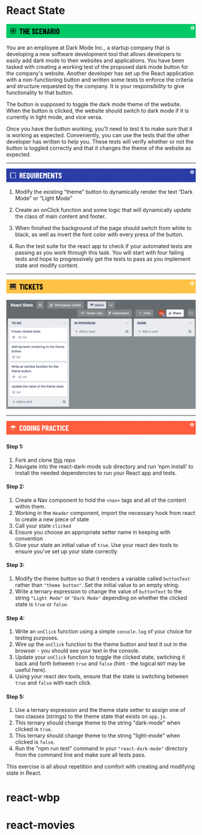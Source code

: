 # React State

![scenario](./assets/banner-scenario.png)

You are an employee at Dark Mode Inc., a startup company that is developing a new software development tool that allows developers to easily add dark mode to their websites and applications. You have been tasked with creating a working test of the proposed dark mode button for the company's website. Another developer has set up the React application with a non-functioning button and written some tests to enforce the criteria and structure requested by the company. It is your responsibility to give functionality to that button.

The button is supposed to toggle the dark mode theme of the website. When the button is clicked, the website should switch to dark mode if it is currently in light mode, and vice versa.

Once you have the button working, you'll need to test it to make sure that it is working as expected. Conveniently, you can use the tests that the other developer has written to help you. These tests will verify whether or not the button is toggled correctly and that it changes the theme of the website as expected.

---

![requirements](./assets/banner-requirements.png)

1.  Modify the existing “theme” button to dynamically render the text “Dark Mode” or “Light Mode”

2.  Create an onClick function and some logic that will dynamically update the class of main content and footer.

3.  When finished the background of the page should switch from white to black, as well as invert the font color with every press of the button.

4.  Run the test suite for the react app to check if your automated tests are passing as you work through this task.  You will start with four failing tests and hope to progressively get the tests to pass as you implement state and modify content.

---

![tickets](./assets/banner-tickets.png)

<!-- [Trello Board](https://trello.com/b/7z1lDKxr/react-state) -->

![trello board](./assets/M3L3-4-react-state-trello-board.png)

---

![coding practice](./assets/banner-coding.png)
#### Step 1:

1. Fork and clone [this](https://git.generalassemb.ly/SEI-Standard-Curriculum/M3L3-4-react-state-handling-input-events-wbp) repo
1. Navigate into the react-dark-mode sub directory and run ‘npm install’ to install the needed dependencies to run your React app and tests.

#### Step 2:
1. Create a Nav component to hold the `<nav>` tags and all of the content within them.
1. Working in the `Header` component, import the necessary hook from react to create a new piece of state
1. Call your state `clicked`
1. Ensure you choose an appropriate setter name in keeping with convention
1. Give your state an initial value of `true`. Use your react dev tools to ensure you've set up your state correctly

#### Step 3:
1. Modify the theme button so that it renders a variable called `buttonText` rather than `"theme button"`. Set the initial value to an empty string.
1. Write a ternary expression to change the value of `buttonText` to the string `"Light Mode"` or `"Dark Mode"` depending on whether the clicked state is `true` or `false`.

#### Step 4:
1. Write an `onClick` function using a simple `console.log` of your choice for testing purposes.
1. Wire up the `onClick` function to the theme button and test it out in the browser - you should see your text in the console.
1. Update your `onClick` function to toggle the clicked state, switching it back and forth between `true` and `false` (hint - the logical `NOT` may be useful here).
1. Using your react dev tools, ensure that the state is switching between `true` and `false` with each click.

#### Step 5:
1. Use a ternary expression and the theme state setter to assign one of two classes (strings) to the theme state that exists on `app.js`.
1. This ternary should change theme to the string "dark-mode" when clicked is `true`.
1. This ternary should change theme to the string "light-mode" when clicked is `false`.
1. Run the "npm run test" command in your `"react-dark-mode"` directory from the command line and make sure all tests pass.



This exercise is all about repetition and comfort with creating and modifying state in React.

<!-- ## Trello Board
When working through this scenario make sure to follow a pattern of tracking your specific, component based tasks in Trello.  When working on a task make sure to move the associated ticket to the "In Progress" column.  Once you have successfully gotten the test to pass for a specific component you are free to move that ticket to "Done".  Make sure to work on only one ticket at a time. -->

# react-wbp
# react-movies
